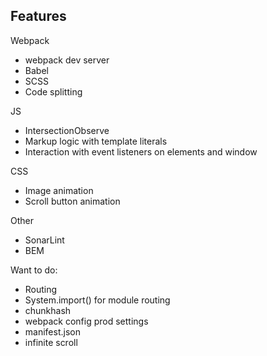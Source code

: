 ## Features

Webpack
- webpack dev server
- Babel
- SCSS
- Code splitting

JS
- IntersectionObserve
- Markup logic with template literals
- Interaction with event listeners on elements and window

CSS
- Image animation
- Scroll button animation

Other
- SonarLint
- BEM

Want to do:
- Routing
- System.import() for module routing
- chunkhash
- webpack config prod settings
- manifest.json
- infinite scroll
